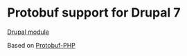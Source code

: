 # Protobuf support for Drupal 7

[Drupal module](https://drupal.org/project/obiba_protobuf/)


Based on [Protobuf-PHP](https://github.com/drslump/Protobuf-PHP)
